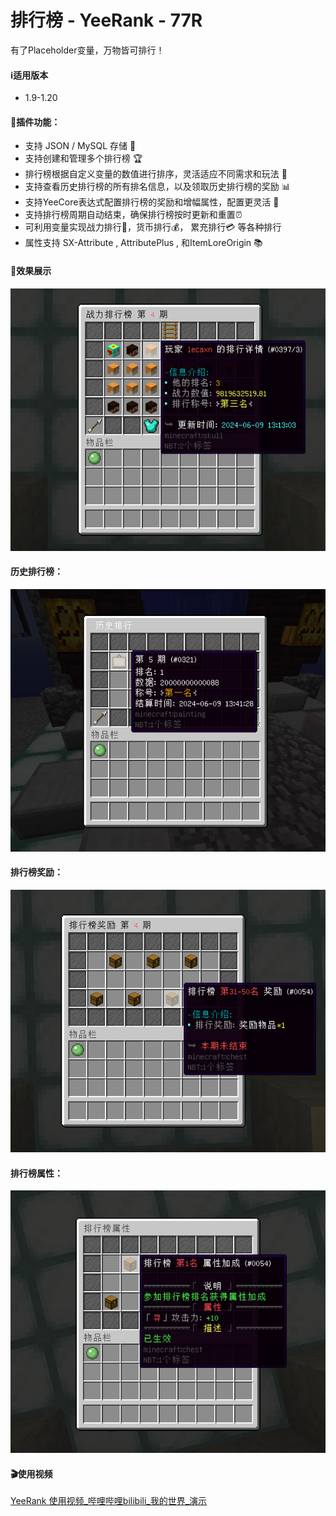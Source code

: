 # 排行榜 - YeeRank - 77R
有了Placeholder变量，万物皆可排行！
#### ℹ️适用版本
- 1.9-1.20
#### 🔧插件功能：
- 支持 JSON / MySQL 存储 📁
- 支持创建和管理多个排行榜 🏆
- 排行榜根据自定义变量的数值进行排序，灵活适应不同需求和玩法 🔢
- 支持查看历史排行榜的所有排名信息，以及领取历史排行榜的奖励 📊
- 支持YeeCore表达式配置排行榜的奖励和增幅属性，配置更灵活 📝
- 支持排行榜周期自动结束，确保排行榜按时更新和重置⏰
- 可利用变量实现战力排行💪，货币排行💰， 累充排行💳 等各种排行
- 属性支持 SX-Attribute , AttributePlus , 和ItemLoreOrigin 📚
#### 🎉效果展示
![img.png](img/img.png)
#### 历史排行榜：
![img_1.png](img/img_1.png)
#### 排行榜奖励：
![img_2.png](img/img_2.png)
#### 排行榜属性：
![img_3.png](img/img_3.png)
#### 🎬使用视频
[YeeRank 使用视频_哔哩哔哩bilibili_我的世界_演示](https://www.bilibili.com/video/BV1Ss421u7nE/?t=30.095345&spm_id_from=333.1350.jump_directly)
